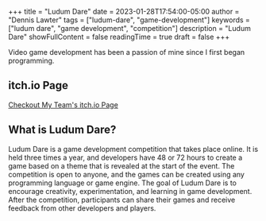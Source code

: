 +++
title = "Ludum Dare"
date = 2023-01-28T17:54:00-05:00
author = "Dennis Lawter"
tags = ["ludum-dare", "game-development"]
keywords = ["ludum dare", "game development", "competition"]
description = "Ludum Dare"
showFullContent = false
readingTime = true
draft = false
+++

Video game development has been a passion of mine since I first began programming.

## itch.io Page

[Checkout My Team's itch.io Page](https://bitonicsoft.itch.io/)

## What is Ludum Dare?
Ludum Dare is a game development competition that takes place online. It is held three times a year, and developers have 48 or 72 hours to create a game based on a theme that is revealed at the start of the event. The competition is open to anyone, and the games can be created using any programming language or game engine. The goal of Ludum Dare is to encourage creativity, experimentation, and learning in game development. After the competition, participants can share their games and receive feedback from other developers and players.
